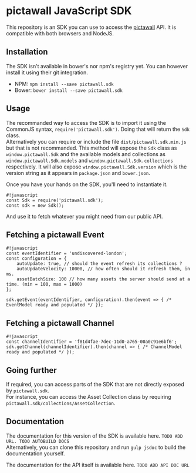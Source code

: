 # pictawall JavaScript SDK

This repository is an SDK you can use to access the [pictawall](https://pictawall.com/) API. It is compatible with both browsers and NodeJS.

## Installation

The SDK isn't available in bower's nor npm's registry yet. You can however install it using their git integration.

- NPM: `npm install --save pictawall.sdk`
- Bower: `bower install --save pictawall.sdk`

## Usage

The recommanded way to access the SDK is to import it using the CommonJS syntax, `require('pictawall.sdk')`. Doing that will return the `Sdk` class.  
Alternatively you can require or include the file `dist/pictawall.sdk.min.js` but that is not recommanded. This method will expose the `Sdk` class as `window.pictawall.Sdk` and the available models and collections as `window.pictawall.Sdk.models` and `window.pictawall.Sdk.collections` respectively. It will also expose `window.pictawall.Sdk.version` which is the version string as it appears in `package.json` and `bower.json`.

Once you have your hands on the SDK, you'll need to instantiate it.

```
#!javascript
const Sdk = require('pictawall.sdk');
const sdk = new Sdk();
```

And use it to fetch whatever you might need from our public API.

## Fetching a pictawall Event

```
#!javascript
const eventIdentifier = 'undiscovered-london';
const configuration = {
    autoUpdate: true, // should the event refresh its collections ?
    autoUpdateVelocity: 10000, // how often should it refresh them, in ms.
    assetBatchSize: 100 // how many assets the server should send at a time. (min = 100, max = 1000)
};

sdk.getEvent(eventIdentifier, configuration).then(event => { /* EventModel ready and populated */ });
```

## Fetching a pictawall Channel

```
#!javascript
const channelIdentifier = 'f81d4fae-7dec-11d0-a765-00a0c91e6bf6';
sdk.getChannel(channelIdentifier).then(channel => { /* ChannelModel ready and populated */ });
```

## Going further

If required, you can access parts of the SDK that are not directly exposed by `pictawall.sdk`.  
For instance, you can access the Asset Collection class by requiring `pictawall.sdk/collections/AssetCollection`.

## Documentation

The documentation for this version of the SDK is available here. `TODO ADD URL. TODO AUTOBUILD DOCS`  
Alternatively, you can clone this repository and run `gulp jsdoc` to build the documentation yourself.

The documentation for the API itself is available here. `TODO ADD API DOC URL`
